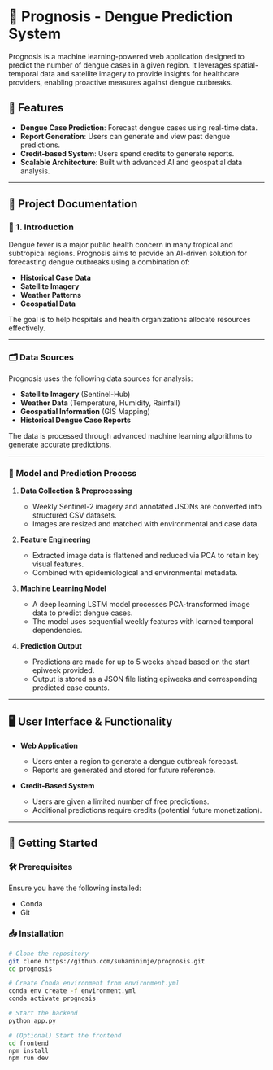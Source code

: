 # 🦟 Prognosis - Dengue Prediction System

Prognosis is a machine learning-powered web application designed to predict the number of dengue cases in a given region. It leverages spatial-temporal data and satellite imagery to provide insights for healthcare providers, enabling proactive measures against dengue outbreaks.

## 🌟 Features

- **Dengue Case Prediction**: Forecast dengue cases using real-time data.
- **Report Generation**: Users can generate and view past dengue predictions.
- **Credit-based System**: Users spend credits to generate reports.
- **Scalable Architecture**: Built with advanced AI and geospatial data analysis.

---

## 📄 Project Documentation

### 📌 1. Introduction

Dengue fever is a major public health concern in many tropical and subtropical regions. Prognosis aims to provide an AI-driven solution for forecasting dengue outbreaks using a combination of:

- **Historical Case Data**
- **Satellite Imagery**
- **Weather Patterns**
- **Geospatial Data**

The goal is to help hospitals and health organizations allocate resources effectively.

---

### 🗂️ Data Sources

Prognosis uses the following data sources for analysis:

- **Satellite Imagery** (Sentinel-Hub)
- **Weather Data** (Temperature, Humidity, Rainfall)
- **Geospatial Information** (GIS Mapping)
- **Historical Dengue Case Reports**

The data is processed through advanced machine learning algorithms to generate accurate predictions.

---

### 🤖 Model and Prediction Process

1. **Data Collection & Preprocessing**
   - Weekly Sentinel-2 imagery and annotated JSONs are converted into structured CSV datasets.
   - Images are resized and matched with environmental and case data.

2. **Feature Engineering**
   - Extracted image data is flattened and reduced via PCA to retain key visual features.
   - Combined with epidemiological and environmental metadata.

3. **Machine Learning Model**
   - A deep learning LSTM model processes PCA-transformed image data to predict dengue cases.
   - The model uses sequential weekly features with learned temporal dependencies.

4. **Prediction Output**
   - Predictions are made for up to 5 weeks ahead based on the start epiweek provided.
   - Output is stored as a JSON file listing epiweeks and corresponding predicted case counts.

---

## 🖥️ User Interface & Functionality

- **Web Application**
  - Users enter a region to generate a dengue outbreak forecast.
  - Reports are generated and stored for future reference.

- **Credit-Based System**
  - Users are given a limited number of free predictions.
  - Additional predictions require credits (potential future monetization).

---

## 🚀 Getting Started

### 🛠️ Prerequisites

Ensure you have the following installed:

- Conda
- Git

### 📥 Installation

```bash
# Clone the repository
git clone https://github.com/suhaninimje/prognosis.git
cd prognosis

# Create Conda environment from environment.yml
conda env create -f environment.yml
conda activate prognosis

# Start the backend
python app.py

# (Optional) Start the frontend
cd frontend
npm install
npm run dev
